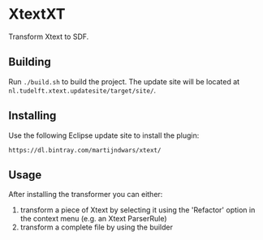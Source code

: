 # XtextXT

Transform Xtext to SDF.

## Building

Run `./build.sh` to build the project. The update site will be located at `nl.tudelft.xtext.updatesite/target/site/`.

## Installing

Use the following Eclipse update site to install the plugin:

```
https://dl.bintray.com/martijndwars/xtext/
```

## Usage

After installing the transformer you can either:

1. transform a piece of Xtext by selecting it using the 'Refactor' option in the context menu (e.g. an Xtext ParserRule)
2. transform a complete file by using the builder
